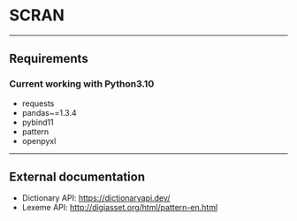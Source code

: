 # SCRAN
***

## Requirements
### Current working with Python3.10
- requests
- pandas~=1.3.4
- pybind11
- pattern
- openpyxl

***
## External documentation
- Dictionary API: https://dictionaryapi.dev/ 
- Lexeme API: http://digiasset.org/html/pattern-en.html